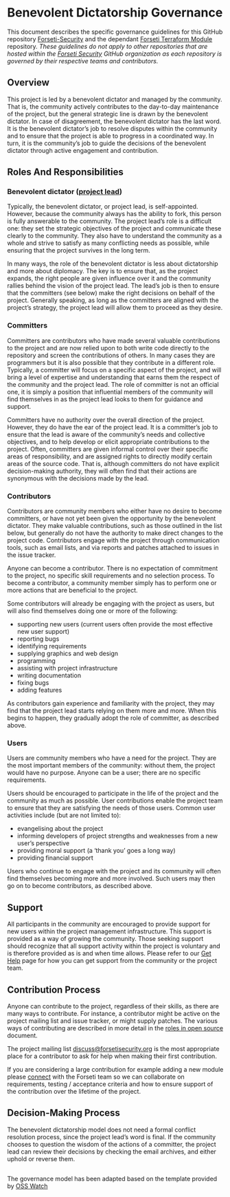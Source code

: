 # Benevolent Dictatorship Governance
This document describes the specific governance guidelines for this GitHub repository [Forseti-Security](https://github.com/forseti-security/forseti-security) and the dependant [Forseti Terraform Module](https://github.com/forseti-security/terraform-google-forseti) repository. *These guidelines do not apply to other repositories that are hosted within the [Forseti Security](https://github.com/forseti-security) GitHub organization as each repository is governed by their respective teams and contributors.*

## Overview
This project is led by a benevolent dictator and managed by the community. That is, the community actively contributes to the day-to-day maintenance of the project, but the general strategic line is drawn by the benevolent dictator. In case of disagreement, the benevolent dictator has the last word. It is the benevolent dictator’s job to resolve disputes within the community and to ensure that the project is able to progress in a coordinated way. In turn, it is the community’s job to guide the decisions of the benevolent dictator through active engagement and contribution.

## Roles And Responsibilities

### Benevolent dictator ([project lead](https://github.com/forseti-security/forseti-security/blob/master/AUTHORS))
Typically, the benevolent dictator, or project lead, is self-appointed. However, because the community always has the ability to fork, this person is fully answerable to the community. The project lead’s role is a difficult one: they set the strategic objectives of the project and communicate these clearly to the community. They also have to understand the community as a whole and strive to satisfy as many conflicting needs as possible, while ensuring that the project survives in the long term.

In many ways, the role of the benevolent dictator is less about dictatorship and more about diplomacy. The key is to ensure that, as the project expands, the right people are given influence over it and the community rallies behind the vision of the project lead. The lead’s job is then to ensure that the committers (see below) make the right decisions on behalf of the project. Generally speaking, as long as the committers are aligned with the project’s strategy, the project lead will allow them to proceed as they desire.

### Committers
Committers are contributors who have made several valuable contributions to the project and are now relied upon to both write code directly to the repository and screen the contributions of others. In many cases they are programmers but it is also possible that they contribute in a different role. Typically, a committer will focus on a specific aspect of the project, and will bring a level of expertise and understanding that earns them the respect of the community and the project lead. The role of committer is not an official one, it is simply a position that influential members of the community will find themselves in as the project lead looks to them for guidance and support.

Committers have no authority over the overall direction of the project. However, they do have the ear of the project lead. It is a committer’s job to ensure that the lead is aware of the community’s needs and collective objectives, and to help develop or elicit appropriate contributions to the project. Often, committers are given informal control over their specific areas of responsibility, and are assigned rights to directly modify certain areas of the source code. That is, although committers do not have explicit decision-making authority, they will often find that their actions are synonymous with the decisions made by the lead.

### Contributors
Contributors are community members who either have no desire to become committers, or have not yet been given the opportunity by the benevolent dictator. They make valuable contributions, such as those outlined in the list below, but generally do not have the authority to make direct changes to the project code. Contributors engage with the project through communication tools, such as email lists, and via reports and patches attached to issues in the issue tracker.

Anyone can become a contributor. There is no expectation of commitment to the project, no specific skill requirements and no selection process. To become a contributor, a community member simply has to perform one or more actions that are beneficial to the project.

Some contributors will already be engaging with the project as users, but will also find themselves doing one or more of the following:

*   supporting new users (current users often provide the most effective new user support)
*   reporting bugs
*   identifying requirements
*   supplying graphics and web design
*   programming
*   assisting with project infrastructure
*   writing documentation
*   fixing bugs
*   adding features

As contributors gain experience and familiarity with the project, they may find that the project lead starts relying on them more and more. When this begins to happen, they gradually adopt the role of committer, as described above.

### Users
Users are community members who have a need for the project. They are the most important members of the community: without them, the project would have no purpose. Anyone can be a user; there are no specific requirements.

Users should be encouraged to participate in the life of the project and the community as much as possible. User contributions enable the project team to ensure that they are satisfying the needs of those users. Common user activities include (but are not limited to):

*   evangelising about the project
*   informing developers of project strengths and weaknesses from a new user’s perspective
*   providing moral support (a ‘thank you’ goes a long way)
*   providing financial support

Users who continue to engage with the project and its community will often find themselves becoming more and more involved. Such users may then go on to become contributors, as described above.

## Support
All participants in the community are encouraged to provide support for new users within the project management infrastructure. This support is provided as a way of growing the community. Those seeking support should recognize that all support activity within the project is voluntary and is therefore provided as is and when time allows. Please refer to our [Get Help](https://forsetisecurity.org/docs/latest/use/get-help.html) page for how you can get support from the community or the project team.

## Contribution Process
Anyone can contribute to the project, regardless of their skills, as there are many ways to contribute. For instance, a contributor might be active on the project mailing list and issue tracker, or might supply patches. The various ways of contributing are described in more detail in the [roles in open source](http://oss-watch.ac.uk/resources/rolesinopensource) document.

The project mailing list [discuss@forsetisecurity.org](https://groups.google.com/a/forsetisecurity.org/forum/#!forum/discuss) is the most appropriate place for a contributor to ask for help when making their first contribution.

If you are considering a large contribution for example adding a new module please [connect](https://forsetisecurity.org/docs/latest/use/get-help.html) with the Forseti team so we can collaborate on requirements, testing / acceptance criteria and how to ensure support of the contribution over the lifetime of the project. 

## Decision-Making Process
The benevolent dictatorship model does not need a formal conflict resolution process, since the project lead’s word is final. If the community chooses to question the wisdom of the actions of a committer, the project lead can review their decisions by checking the email archives, and either uphold or reverse them.

##
The governance model has been adapted based on the template provided by [OSS Watch](http://oss-watch.ac.uk/resources/benevolentdictatorgovernancemodel)
